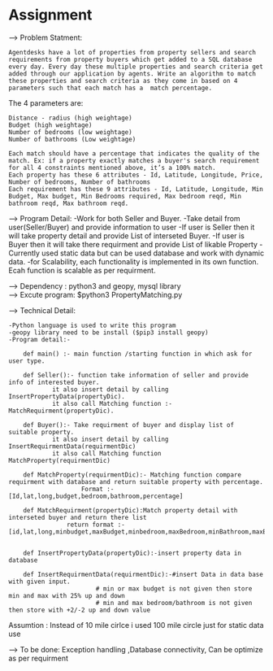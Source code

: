 # Assignment

--> Problem Statment:

	Agentdesks have a lot of properties from property sellers and search requirements from property buyers which get added to a SQL database every day. Every day these multiple properties and search criteria get added through our application by agents. Write an algorithm to match these properties and search criteria as they come in based on 4 parameters such that each match has a  match percentage.

The 4 parameters are:

    Distance - radius (high weightage)
    Budget (high weightage)
    Number of bedrooms (low weightage)
    Number of bathrooms (Low weightage)

    Each match should have a percentage that indicates the quality of the match. Ex: if a property exactly matches a buyer's search requirement for all 4 constraints mentioned above, it’s a 100% match.  
    Each property has these 6 attributes - Id, Latitude, Longitude, Price, Number of bedrooms, Number of bathrooms
    Each requirement has these 9 attributes - Id, Latitude, Longitude, Min Budget, Max budget, Min Bedrooms required, Max bedroom reqd, Min bathroom reqd, Max bathroom reqd.


--> Program Detail:
	-Work for both Seller and Buyer.
	-Take detail from user(Seller/Buyer) and provide information to user
	-If user is Seller then it will take property detail and provide List of interseted Buyer.
	-If user is Buyer then it will take there requirment and provide List of likable Property
	-Currently used static data but can be used database and work with dynamic data.
	-for Scalability, each functionality is implemented in its own function. Ecah function is scalable as per requirment.   

--> Dependency : python3 and geopy, mysql library 	
--> Excute program:
	$python3 PropertyMatching.py

--> Technical Detail:
	
	-Python language is used to write this program
	-geopy library need to be install ($pip3 install geopy)
	-Program detail:-
		
		def main() :- main function /starting function in which ask for user type.
		
		def Seller():- function take information of seller and provide info of interested buyer.
				it also insert detail by calling InsertPropertyData(propertyDic).
				it also call Matching function :-MatchRequirment(propertyDic).
		
		def Buyer():- Take requirment of buyer and display list of suitable property.
				it also insert detail by calling InsertRequirmentData(requirmentDic)
				it also call Matching function MatchProperty(requirmentDic)
		
		def MatchProperty(requirmentDic):- Matching function compare requirment with database and return suitable property with percentage.
						Format :- [Id,lat,long,budget,bedroom,bathroom,percentage]
		
		def MatchRequirment(propertyDic):Match property detail with interseted buyer and return there list
					return format :-[id,lat,long,minbudget,maxBudget,minbedroom,maxBedroom,minBathroom,maxBathroom,percentage]
		
		
		def InsertPropertyData(propertyDic):-insert property data in database
		
		def InsertRequirmentData(requirmentDic):-#insert Data in data base with given input.
							# min or max budget is not given then store min and max with 25% up and down
							# min and max bedroom/bathroom is not given then store with +2/-2 up and down value

		

Assumtion :
	Instead of 10 mile cirlce i used 100 mile circle just for static data use

--> To be done: Exception handling ,Database connectivity, Can be optimize as per requirment
